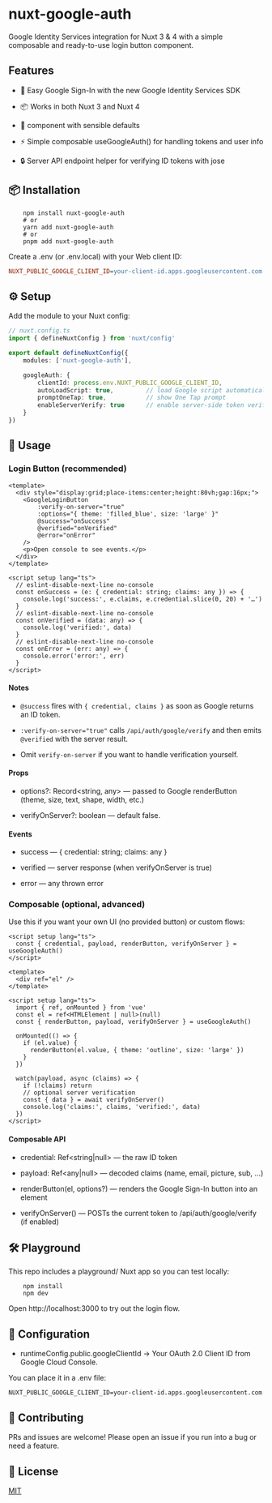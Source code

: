 # nuxt-google-auth

Google Identity Services integration for Nuxt 3 & 4 with a simple composable and ready-to-use login button component.

## Features

- 🔑 Easy Google Sign-In with the new Google Identity Services SDK

- 📦 Works in both Nuxt 3 and Nuxt 4

- 🎨 <GoogleLoginButton /> component with sensible defaults

- ⚡ Simple composable useGoogleAuth() for handling tokens and user info

- 🔒 Server API endpoint helper for verifying ID tokens with jose

## 📦 Installation

```shell
    npm install nuxt-google-auth
    # or
    yarn add nuxt-google-auth
    # or
    pnpm add nuxt-google-auth
```
Create a .env (or .env.local) with your Web client ID:

```ini
NUXT_PUBLIC_GOOGLE_CLIENT_ID=your-client-id.apps.googleusercontent.com
```

## ⚙️ Setup

Add the module to your Nuxt config:

```ts
// nuxt.config.ts
import { defineNuxtConfig } from 'nuxt/config'

export default defineNuxtConfig({
    modules: ['nuxt-google-auth'],

    googleAuth: {
        clientId: process.env.NUXT_PUBLIC_GOOGLE_CLIENT_ID,
        autoLoadScript: true,         // load Google script automatically
        promptOneTap: true,           // show One Tap prompt
        enableServerVerify: true      // enable server-side token verification endpoint
    }
})
```
## 🚀 Usage

### Login Button (recommended)

```vue
<template>
  <div style="display:grid;place-items:center;height:80vh;gap:16px;">
    <GoogleLoginButton
        :verify-on-server="true"
        :options="{ theme: 'filled_blue', size: 'large' }"
        @success="onSuccess"
        @verified="onVerified"
        @error="onError"
    />
    <p>Open console to see events.</p>
  </div>
</template>

<script setup lang="ts">
  // eslint-disable-next-line no-console
  const onSuccess = (e: { credential: string; claims: any }) => {
    console.log('success:', e.claims, e.credential.slice(0, 20) + '…')
  }
  // eslint-disable-next-line no-console
  const onVerified = (data: any) => {
    console.log('verified:', data)
  }
  // eslint-disable-next-line no-console
  const onError = (err: any) => {
    console.error('error:', err)
  }
</script>
```
#### Notes

- `@success` fires with `{ credential, claims }` as soon as Google returns an ID token.

- `:verify-on-server="true"` calls `/api/auth/google/verify` and then emits `@verified` with the server result.

- Omit `verify-on-server` if you want to handle verification yourself.

#### Props

- options?: Record<string, any> — passed to Google renderButton (theme, size, text, shape, width, etc.)

- verifyOnServer?: boolean — default false.

#### Events

- success — { credential: string; claims: any }

- verified — server response (when verifyOnServer is true)

- error — any thrown error

### Composable (optional, advanced)

Use this if you want your own UI (no provided button) or custom flows:

```vue
<script setup lang="ts">
  const { credential, payload, renderButton, verifyOnServer } = useGoogleAuth()
</script>

<template>
  <div ref="el" />
</template>

<script setup lang="ts">
  import { ref, onMounted } from 'vue'
  const el = ref<HTMLElement | null>(null)
  const { renderButton, payload, verifyOnServer } = useGoogleAuth()

  onMounted(() => {
    if (el.value) {
      renderButton(el.value, { theme: 'outline', size: 'large' })
    }
  })

  watch(payload, async (claims) => {
    if (!claims) return
    // optional server verification
    const { data } = await verifyOnServer()
    console.log('claims:', claims, 'verified:', data)
  })
</script>

```
#### Composable API
- credential: Ref<string|null> — the raw ID token

- payload: Ref<any|null> — decoded claims (name, email, picture, sub, …)

- renderButton(el, options?) — renders the Google Sign-In button into an element

- verifyOnServer() — POSTs the current token to /api/auth/google/verify (if enabled)


## 🛠️ Playground
This repo includes a playground/ Nuxt app so you can test locally:

```shell
    npm install
    npm dev
```
Open http://localhost:3000 to try out the login flow.

## 📖 Configuration

- runtimeConfig.public.googleClientId → Your OAuth 2.0 Client ID from Google Cloud Console.

You can place it in a .env file:

```shell
NUXT_PUBLIC_GOOGLE_CLIENT_ID=your-client-id.apps.googleusercontent.com
```
## 🤝 Contributing
PRs and issues are welcome! Please open an issue if you run into a bug or need a feature.

## 📄 License
[MIT](LICENSE)